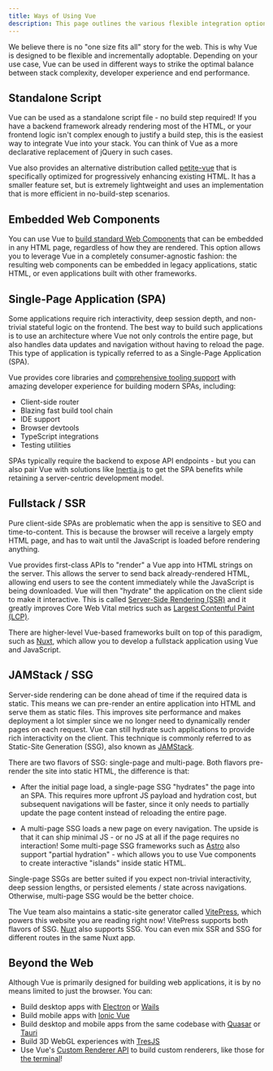 ```yaml
---
title: Ways of Using Vue
description: This page outlines the various flexible integration options available with Vue.
---
```


We believe there is no "one size fits all" story for the web. This is why Vue is designed to be flexible and incrementally adoptable. Depending on your use case, Vue can be used in different ways to strike the optimal balance between stack complexity, developer experience and end performance.


## Standalone Script​

Vue can be used as a standalone script file - no build step required! If you have a backend framework already rendering most of the HTML, or your frontend logic isn't complex enough to justify a build step, this is the easiest way to integrate Vue into your stack. You can think of Vue as a more declarative replacement of jQuery in such cases.

Vue also provides an alternative distribution called <span class="custom-link">[petite-vue](https://github.com/vuejs/petite-vue)</span> that is specifically optimized for progressively enhancing existing HTML. It has a smaller feature set, but is extremely lightweight and uses an implementation that is more efficient in no-build-step scenarios.


## Embedded Web Components​

You can use Vue to <span class="custom-link">[build standard Web Components](https://vuejs.org/guide/extras/web-components)</span> that can be embedded in any HTML page, regardless of how they are rendered. This option allows you to leverage Vue in a completely consumer-agnostic fashion: the resulting web components can be embedded in legacy applications, static HTML, or even applications built with other frameworks.


## Single-Page Application (SPA)​

Some applications require rich interactivity, deep session depth, and non-trivial stateful logic on the frontend. The best way to build such applications is to use an architecture where Vue not only controls the entire page, but also handles data updates and navigation without having to reload the page. This type of application is typically referred to as a Single-Page Application (SPA).

Vue provides core libraries and <span class="custom-link">[comprehensive tooling support](/scalling-up/tooling/)</span> with amazing developer experience for building modern SPAs, including:

* Client-side router
* Blazing fast build tool chain
* IDE support
* Browser devtools
* TypeScript integrations
* Testing utilities

SPAs typically require the backend to expose API endpoints - but you can also pair Vue with solutions like <span class="custom-link">[Inertia.js](https://inertiajs.com/)</span> to get the SPA benefits while retaining a server-centric development model.


## Fullstack / SSR​

Pure client-side SPAs are problematic when the app is sensitive to SEO and time-to-content. This is because the browser will receive a largely empty HTML page, and has to wait until the JavaScript is loaded before rendering anything.

Vue provides first-class APIs to "render" a Vue app into HTML strings on the server. This allows the server to send back already-rendered HTML, allowing end users to see the content immediately while the JavaScript is being downloaded. Vue will then "hydrate" the application on the client side to make it interactive. This is called <span class="custom-link">[Server-Side Rendering (SSR)](https://vuejs.org/guide/scaling-up/ssr.html)</span> and it greatly improves Core Web Vital metrics such as <span class="custom-link">[Largest Contentful Paint (LCP)](https://web.dev/lcp/)</span>.

There are higher-level Vue-based frameworks built on top of this paradigm, such as <span class="custom-link">[Nuxt](https://nuxt.com/)</span>, which allow you to develop a fullstack application using Vue and JavaScript.


## JAMStack / SSG​

Server-side rendering can be done ahead of time if the required data is static. This means we can pre-render an entire application into HTML and serve them as static files. This improves site performance and makes deployment a lot simpler since we no longer need to dynamically render pages on each request. Vue can still hydrate such applications to provide rich interactivity on the client. This technique is commonly referred to as Static-Site Generation (SSG), also known as <span class="custom-link">[JAMStack](https://jamstack.org/what-is-jamstack/)</span>.

There are two flavors of SSG: single-page and multi-page. Both flavors pre-render the site into static HTML, the difference is that:

* After the initial page load, a single-page SSG "hydrates" the page into an SPA. This requires more upfront JS payload and hydration cost, but subsequent navigations will be faster, since it only needs to partially update the page content instead of reloading the entire page.

* A multi-page SSG loads a new page on every navigation. The upside is that it can ship minimal JS - or no JS at all if the page requires no interaction! Some multi-page SSG frameworks such as <span class="custom-link">[Astro](https://astro.build/)</span> also support "partial hydration" - which allows you to use Vue components to create interactive "islands" inside static HTML.

Single-page SSGs are better suited if you expect non-trivial interactivity, deep session lengths, or persisted elements / state across navigations. Otherwise, multi-page SSG would be the better choice.

The Vue team also maintains a static-site generator called <span class="custom-link">[VitePress](https://vitepress.dev/)</span>, which powers this website you are reading right now! VitePress supports both flavors of SSG. <span class="custom-link">[Nuxt](https://nuxt.com/)</span> also supports SSG. You can even mix SSR and SSG for different routes in the same Nuxt app.


## Beyond the Web​

Although Vue is primarily designed for building web applications, it is by no means limited to just the browser. You can:

* Build desktop apps with <span class="custom-link">[Electron](https://www.electronjs.org/)</span> or <span class="custom-link">[Wails](https://wails.io/)</span>
* Build mobile apps with <span class="custom-link">[Ionic Vue](https://ionicframework.com/docs/vue/overview)</span>
* Build desktop and mobile apps from the same codebase with <span class="custom-link">[Quasar](https://quasar.dev/)</span> or <span class="custom-link">[Tauri](https://tauri.app/)</span>
* Build 3D WebGL experiences with <span class="custom-link">[TresJS](https://tresjs.org/)</span>
* Use Vue's <span class="custom-link">[Custom Renderer API](https://vuejs.org/api/custom-renderer.html)</span> to build custom renderers, like those for <span class="custom-link">[the terminal](https://github.com/vue-terminal/vue-termui)</span>!

